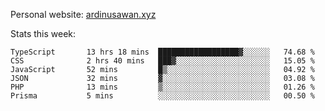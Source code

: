 Personal website: [ardinusawan.xyz](https://ardinusawan.xyz)

Stats this week:
<!--START_SECTION:waka-->

```text
TypeScript       13 hrs 18 mins  ██████████████████▓░░░░░░   74.68 %
CSS              2 hrs 40 mins   ███▓░░░░░░░░░░░░░░░░░░░░░   15.05 %
JavaScript       52 mins         █▒░░░░░░░░░░░░░░░░░░░░░░░   04.92 %
JSON             32 mins         ▓░░░░░░░░░░░░░░░░░░░░░░░░   03.08 %
PHP              13 mins         ▒░░░░░░░░░░░░░░░░░░░░░░░░   01.26 %
Prisma           5 mins          ░░░░░░░░░░░░░░░░░░░░░░░░░   00.50 %
```

<!--END_SECTION:waka-->
